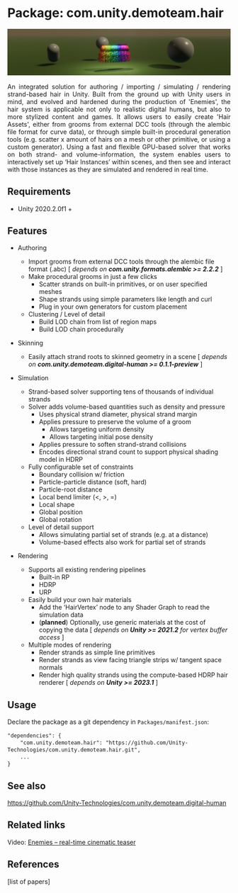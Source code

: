 
# Package: com.unity.demoteam.hair

![Header](Documentation~/Images/header_crop.png)

<div align="justify">An integrated solution for authoring / importing / simulating / rendering strand-based hair in Unity. Built from the ground up with Unity users in mind, and evolved and hardened during the production of 'Enemies', the hair system is applicable not only to realistic digital humans, but also to more stylized content and games. It allows users to easily create 'Hair Assets', either from grooms from external DCC tools (through the alembic file format for curve data), or through simple built-in procedural generation tools (e.g. scatter x amount of hairs on a mesh or other primitive, or using a custom generator). Using a fast and flexible GPU-based solver that works on both strand- and volume-information, the system enables users to interactively set up ‘Hair Instances’ within scenes, and then see and interact with those instances as they are simulated and rendered in real time.</div>


## Requirements

- Unity 2020.2.0f1 +


## Features

* Authoring
	+ Import grooms from external DCC tools through the alembic file format (.abc)
	[ *depends on **com.unity.formats.alembic >= 2.2.2*** ]
	+ Make procedural grooms in just a few clicks
		- Scatter strands on built-in primitives, or on user specified meshes
		- Shape strands using simple parameters like length and curl
		- Plug in your own generators for custom placement
	+ Clustering / Level of detail
		- Build LOD chain from list of region maps
		- Build LOD chain procedurally

* Skinning
	+ Easily attach strand roots to skinned geometry in a scene
	[ *depends on **com.unity.demoteam.digital-human >= 0.1.1-preview*** ]

* Simulation
	+ Strand-based solver supporting tens of thousands of individual strands
	+ Solver adds volume-based quantities such as density and pressure
		- Uses physical strand diameter, physical strand margin
		- Applies pressure to preserve the volume of a groom
			- Allows targeting uniform density
			- Allows targeting initial pose density
		- Applies pressure to soften strand-strand collisions
		- Encodes directional strand count to support physical shading model in HDRP
	+ Fully configurable set of constraints
		- Boundary collision w/ friction
		- Particle-particle distance (soft, hard)
		- Particle-root distance
		- Local bend limiter (<, >, =)
		- Local shape
		- Global position
		- Global rotation
	+ Level of detail support
		- Allows simulating partial set of strands (e.g. at a distance)
		- Volume-based effects also work for partial set of strands

* Rendering
	+ Supports all existing rendering pipelines
		- Built-in RP
		- HDRP
		- URP
	+ Easily build your own hair materials
		- Add the ‘HairVertex’ node to any Shader Graph to read the simulation data
		- (**planned**) Optionally, use generic materials at the cost of copying the data
		[ *depends on **Unity >= 2021.2** for vertex buffer access* ]
	+ Multiple modes of rendering
		- Render strands as simple line primitives
		- Render strands as view facing triangle strips w/ tangent space normals
		- Render high quality strands using the compute-based HDRP hair renderer
		[ *depends on **Unity >= 2023.1*** ]


## Usage

Declare the package as a git dependency in `Packages/manifest.json`:

```
"dependencies": {
    "com.unity.demoteam.hair": "https://github.com/Unity-Technologies/com.unity.demoteam.hair.git",
    ...
}
```


## See also

https://github.com/Unity-Technologies/com.unity.demoteam.digital-human


## Related links

Video: [Enemies – real-time cinematic teaser](https://www.youtube.com/watch?v=eXYUNrgqWUU)


## References

[list of papers]
